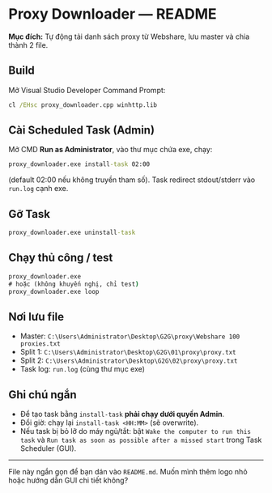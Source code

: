 ﻿# Proxy Downloader — README

**Mục đích:** Tự động tải danh sách proxy từ Webshare, lưu master và chia thành 2 file.

## Build
Mở Visual Studio Developer Command Prompt:
```cmd
cl /EHsc proxy_downloader.cpp winhttp.lib
```

## Cài Scheduled Task (Admin)
Mở CMD **Run as Administrator**, vào thư mục chứa exe, chạy:
```cmd
proxy_downloader.exe install-task 02:00
```
(default 02:00 nếu không truyền tham số). Task redirect stdout/stderr vào `run.log` cạnh exe.

## Gỡ Task
```cmd
proxy_downloader.exe uninstall-task
```

## Chạy thủ công / test
```cmd
proxy_downloader.exe
# hoặc (không khuyến nghị, chỉ test)
proxy_downloader.exe loop
```

## Nơi lưu file
- Master: `C:\Users\Administrator\Desktop\G2G\proxy\Webshare 100 proxies.txt`  
- Split 1: `C:\Users\Administrator\Desktop\G2G\01\proxy\proxy.txt`  
- Split 2: `C:\Users\Administrator\Desktop\G2G\02\proxy\proxy.txt`  
- Task log: `run.log` (cùng thư mục exe)

## Ghi chú ngắn
- Để tạo task bằng `install-task` **phải chạy dưới quyền Admin**.  
- Đổi giờ: chạy lại `install-task <HH:MM>` (sẽ overwrite).  
- Nếu task bị bỏ lỡ do máy ngủ/tắt: bật `Wake the computer to run this task` và `Run task as soon as possible after a missed start` trong Task Scheduler (GUI).

---

File này ngắn gọn để bạn dán vào `README.md`. Muốn mình thêm logo nhỏ hoặc hướng dẫn GUI chi tiết không?

